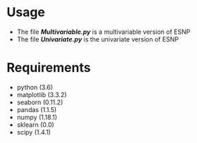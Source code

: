# Usage
- The file ***Multivariable.py*** is a multivariable version of ESNP
- The file ***Univariate.py*** is the univariate version of ESNP

# Requirements
- python (3.6)
- matplotlib (3.3.2)
- seaborn (0.11.2)
- pandas (1.1.5)
- numpy (1.18.1)
- sklearn (0.0)
- scipy (1.4.1)